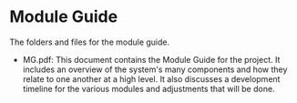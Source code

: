# Module Guide

The folders and files for the module guide.

- MG.pdf: This document contains the Module Guide for the project. It includes an overview of the system's many components and how they relate to one another at a high level. It also discusses a development timeline for the various modules and adjustments that will be done.
